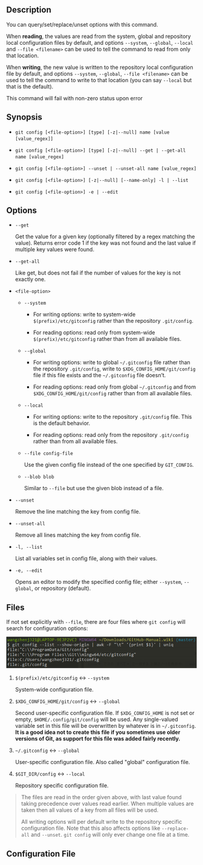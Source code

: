 ## Description

You can query/set/replace/unset options with this command.

When **reading**, the values are read from the system, global and repository local configuration files by default, and options `--system`, `--global`, `--local` and `--file <filename>` can be used to tell the command to read from only that location.

When **writing**, the new value is written to the repository local configuration file by default, and options `--system`, `--global`, `--file <filename>` can be used to tell the command to write to that location (you can say `--local` but that is the default).

This command will fail with non-zero status upon error

## Synopsis

- `git config [<file-option>] [type] [-z|--null] name [value [value_regex]]`

- `git config [<file-option>] [type] [-z|--null] --get | --get-all name [value_regex]`

- `git config [<file-option>] --unset | --unset-all name [value_regex]`

- `git config [<file-option>] [-z|--null] [--name-only] -l | --list`

- `git config [<file-option>] -e | --edit`

## Options

- `--get`

    Get the value for a given key (optionally filtered by a regex matching the value). Returns error code 1 if the key was not found and the last value if multiple key values were found.

- `--get-all`

    Like get, but does not fail if the number of values for the key is not exactly one.

- `<file-option>`

    - `--system`
    
        - For writing options: write to system-wide `$(prefix)/etc/gitconfig` rather than the repository `.git/config`.
        
        - For reading options: read only from system-wide `$(prefix)/etc/gitconfig` rather than from all available files.
    
    - `--global`
    
        - For writing options: write to global `~/.gitconfig` file rather than the repository `.git/config`, write to `$XDG_CONFIG_HOME/git/config` file if this file exists and the `~/.gitconfig` file doesn’t.

        - For reading options: read only from global `~/.gitconfig` and from `$XDG_CONFIG_HOME/git/config` rather than from all available files.
    
    - `--local`
    
        - For writing options: write to the repository `.git/config` file. This is the default behavior.

        - For reading options: read only from the repository `.git/config` rather than from all available files.
    
    - `--file config-file`
    
        Use the given config file instead of the one specified by `GIT_CONFIG`.
    
    - `--blob blob`
    
        Similar to `--file` but use the given blob instead of a file.

- `--unset`

    Remove the line matching the key from config file.

- `--unset-all`

    Remove all lines matching the key from config file.

- `-l, --list`

    List all variables set in config file, along with their values.

- `-e, --edit`

    Opens an editor to modify the specified config file; either `--system`, `--global`, or repository (default).

## Files

If not set explicitly with `--file`, there are four files where `git config` will search for configuration options:

![](../img/git-config/git_config_list_show_origin.png?raw=true)

1. `$(prefix)/etc/gitconfig` :left_right_arrow: `--system`

    System-wide configuration file.

2. `$XDG_CONFIG_HOME/git/config` :left_right_arrow: `--global`

    Second user-specific configuration file. If `$XDG_CONFIG_HOME` is not set or empty, `$HOME/.config/git/config` will be used. Any single-valued variable set in this file will be overwritten by whatever is in `~/.gitconfig`. **It is a good idea not to create this file if you sometimes use older versions of Git, as support for this file was added fairly recently.**

3. `~/.gitconfig` :left_right_arrow: `--global`

    User-specific configuration file. Also called "global" configuration file.

4. `$GIT_DIR/config` :left_right_arrow: `--local`

    Repository specific configuration file.

> The files are read in the order given above, with last value found taking precedence over values read earlier. When multiple values are taken then all values of a key from all files will be used.
> 
> All writing options will per default write to the repository specific configuration file. Note that this also affects options like `--replace-all` and `--unset`. `git config` will only ever change one file at a time.

## Configuration File
